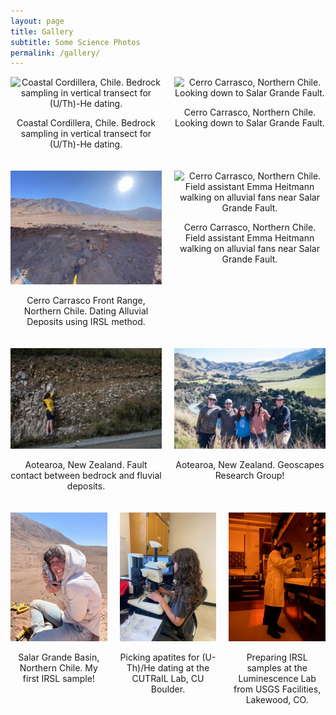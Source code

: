 ```yaml
---
layout: page
title: Gallery
subtitle: Some Science Photos 
permalink: /gallery/
---
```


<div class="gallery" style="display: grid; grid-template-columns: repeat(2, 1fr); gap: 20px;">

  <div style="text-align: center;">
    <img src="/assets/img/bedrock_sample.JPG" alt="Coastal Cordillera, Chile. Bedrock sampling in vertical transect for (U/Th)-He dating." style="width: 100%; height: auto;" />
    <p>Coastal Cordillera, Chile. Bedrock sampling in vertical transect for (U/Th)-He dating.</p>
  </div>

  <div style="text-align: center;">
    <img src="/assets/img/looking_down_fault.JPG" alt="Cerro Carrasco, Northern Chile. Looking down to Salar Grande Fault." style="width: 100%; height: auto;" />
    <p>Cerro Carrasco, Northern Chile. Looking down to Salar Grande Fault.</p>
  </div>

  <div style="text-align: center;">
    <img src="/assets/img/IRSL_dating.jpeg" alt="Cerro Carrasco front range, Northern Chile. Dating Alluvial Deposits using IRSL method." style="width: 100%; height: auto;" />
    <p>Cerro Carrasco Front Range, Northern Chile. Dating Alluvial Deposits using IRSL method.</p>
  </div>

  <div style="text-align: center;">
    <img src="/assets/img/range_front_emma.jpeg" alt="Cerro Carrasco, Northern Chile. Field assistant Emma Heitmann walking on alluvial fans near Salar Grande Fault." style="width: 100%; height: auto;" />
    <p>Cerro Carrasco, Northern Chile. Field assistant Emma Heitmann walking on alluvial fans near Salar Grande Fault.</p>
  </div>

  <div style="text-align: center;">
    <img src="/assets/img/fault_NZ.jpg" alt="Aotearoa, New Zealand. Fault contact between bedrock and fluvial deposits." style="width: 100%; height: auto;" />
    <p>Aotearoa, New Zealand. Fault contact between bedrock and fluvial deposits.</p>
  </div>

  <div style="text-align: center;">
    <img src="/assets/img/geoscapes_group.jpg" alt="Aotearoa, New Zealand. Geoscapes Research Group!" style="width: 100%; height: auto;" />
    <p>Aotearoa, New Zealand. Geoscapes Research Group!</p>
  </div>

</div>

<!-- New section for last row with 3 images -->

<div class="gallery" style="display: grid; grid-template-columns: repeat(3, 1fr); gap: 20px; margin-top: 20px;">

  <div style="text-align: center;">
    <img src="/assets/img/IRSL_first_sample.jpg" alt="Salar Grande Basin, Northern Chile. My first IRSL sample!" style="width: 100%; height: auto;" />
    <p>Salar Grande Basin, Northern Chile. My first IRSL sample!</p>
  </div>

  <div style="text-align: center;">
    <img src="/assets/img/IMG_5821.jpeg" alt="Picking apatites at the CUTRaIL Lab" style="width: 100%; height: auto;" />
    <p>Picking apatites for (U-Th)/He dating at the CUTRaIL Lab, CU Boulder.</p>
  </div>

  <div style="text-align: center;">
    <img src="/assets/img/IMG_8993.jpeg" alt="Dark Lab preparing IRSL samples at the Luminescence Lab at the USGS Facilities, Lakewood, CO." style="width: 100%; height: auto;" />
    <p>Preparing IRSL samples at the Luminescence Lab from USGS Facilities, Lakewood, CO. </p>
  </div>

</div>

